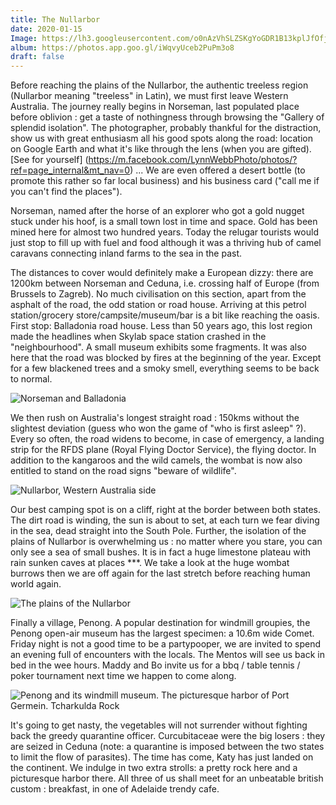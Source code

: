 ```yaml
---
title: The Nullarbor
date: 2020-01-15
Image: https://lh3.googleusercontent.com/o0nAzVhSLZSKgYoGDR1B13kplJfOfjnNp7Gxzvul6GnaefWvpyBTvbISlmeDhp3VO_cXiywY--NKIpmP-DkoGGCEM10AdbgXFh8F3sa7KfA0_vCKkPVkbE9ETrBbXjV9uyO6FXExRqU
album: https://photos.app.goo.gl/iWqvyUceb2PuPm3o8
draft: false
---
```


Before reaching the plains of the Nullarbor, the authentic treeless region (Nullarbor meaning "treeless" in Latin), we must first leave Western Australia. The journey really begins in Norseman, last populated place before oblivion : get a taste of nothingness through browsing the "Gallery of splendid isolation". The photographer, probably thankful for the distraction, show us with great enthusiasm all his good spots along the road: location on Google Earth and what it's like through the lens (when you are gifted). [See for yourself] (https://m.facebook.com/LynnWebbPhoto/photos/?ref=page_internal&mt_nav=0) ... We are even offered a desert bottle (to promote this rather so far local business) and his business card ("call me if you can't find the places").

Norseman, named after the horse of an explorer who got a gold nugget stuck under his hoof, is a small town lost in time and space. Gold has been mined here for almost two hundred years. Today the relugar tourists would just stop to fill up with fuel and food although it was a thriving hub of camel caravans connecting inland farms to the sea in the past.

The distances to cover would definitely make a European dizzy: there are 1200km between Norseman and Ceduna, i.e. crossing half of Europe (from Brussels to Zagreb).  No much civilisation on this section, apart from the asphalt of the road, the odd station or road house. Arriving at this petrol station/grocery store/campsite/museum/bar is a bit like reaching the oasis. First stop: Balladonia road house. Less than 50 years ago, this lost region made the headlines when Skylab space station crashed in the "neighbourhood". A small museum exhibits some fragments. It was also here that the road was blocked by fires at the beginning of the year. Except for a few blackened trees and a smoky smell, everything seems to be back to normal.

![Norseman and Balladonia](https://lh3.googleusercontent.com/joZcUqwqyZHcJ2_N2ec-s7TaKnxXwCo06Ql7AUbuW4afeJeOIDkutEvtyQyZeCMBdwIPbTA8Njd3SdhAHwMQrE0Iydmz6KeWG9zfc2xVJPA_hWfwClQHuq1llYPUl_ObJtjzchcazz4)

We then rush on Australia's longest straight road : 150kms without the slightest deviation (guess who won the game of "who is first asleep" ?). Every so often, the road widens to become, in case of emergency, a landing strip for the RFDS plane (Royal Flying Doctor Service), the flying doctor. In addition to the kangaroos and the wild camels, the wombat is now also entitled to stand on the road signs "beware of wildlife".

![Nullarbor, Western Australia side](https://lh3.googleusercontent.com/D1WBdrJRGwW_N_8fH0r2MOdsXZe57-7lEdpzKRDv8JItrgPxKEyEVCx6EBNRjaK-4SMGPhdQ_eYiQqtDd_PNBx7oWPgIGZeuCTDr9iC4wy6_y9NJb0NXM9WDGcob5ep79dq3iwk5144)

Our best camping spot is on a cliff, right at the border between both states. The dirt road is winding, the sun is about to set, at each turn we fear diving in the sea, dead straight into the South Pole. Further, the isolation of the plains of Nullarbor is overwhelming us : no matter where you stare, you can only see a sea of ​​small bushes. It is in fact a huge limestone plateau with rain sunken caves at places ***. We take a look at the huge wombat burrows then we are off again for the last stretch before reaching human world again.

![The plains of the Nullarbor](https://lh3.googleusercontent.com/jfOEVc8f0fY_wQ7s4uDJa1pwM6JYs0dTbx3Fue_5tvp-wTktWpz40FBzX7-dyPDDTASs2VDWy-hoWneY8ZFmnOYYOqtNfjzix8O08Ui8HB1AEqB9HpiFwYHH_DSbGoox5zPdupv1krE)

Finally a village, Penong. A popular destination for windmill groupies, the Penong open-air museum has the largest specimen: a 10.6m wide Comet. Friday night is not a good time to be a partypooper, we are invited to spend an evening full of encounters with the locals. The Mentos will see us back in bed in the wee hours. Maddy and Bo invite us for a bbq / table tennis / poker tournament next time we happen to come along.

![Penong and its windmill museum. The picturesque harbor of Port Germein. Tcharkulda Rock](https://lh3.googleusercontent.com/j_3_xIndN-nd5n2VYCbu3MHACHq_d8U8PJetXcFGUz53lgt6b2W3nLYGl4IBT359Iezf1s3_hVtOprZhuzp3pYk_LsdYTNIC52BkNr1De4A4IX6xsC0iGb8SvnPde0wtklEepwGFDqg)

It's going to get nasty, the vegetables will not surrender without fighting back the greedy quarantine officer. Curcubitaceae were the big losers : they are seized in Ceduna (note: a quarantine is imposed between the two states to limit the flow of parasites). The time has come, Katy has just landed on the continent. We indulge in two extra strolls: a pretty rock here and a picturesque harbor there. All three of us shall meet for an unbeatable british custom : breakfast, in one of Adelaide trendy cafe.

